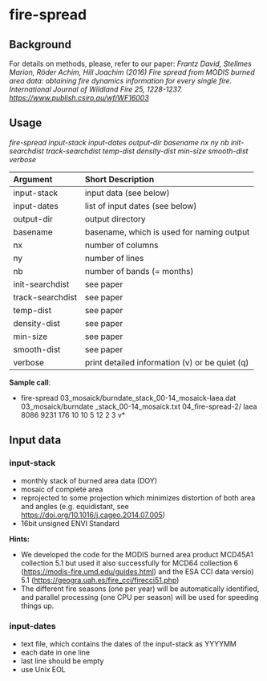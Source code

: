 # fire-spread

## Background
For details on methods, please, refer to our paper:
*Frantz David, Stellmes Marion, Röder Achim, Hill Joachim (2016) Fire spread from MODIS burned area data: obtaining fire dynamics information for every single fire. International Journal of Wildland Fire 25, 1228-1237. https://www.publish.csiro.au/wf/WF16003*

## Usage

*fire-spread input-stack input-dates output-dir basename nx ny nb
  init-searchdist track-searchdist temp-dist density-dist min-size smooth-dist verbose*
  
|Argument| Short Description|
|:---|:---|
|input-stack|input data (see below)|
|input-dates|list of input dates (see below)|
|output-dir|output directory|
|basename|basename, which is used for naming output|
|nx|number of columns|
|ny|number of lines|
|nb|number of bands (= months)|
|init-searchdist|see paper|
|track-searchdist|see paper|
|temp-dist|see paper|
|density-dist|see paper|
|min-size|see paper|
|smooth-dist|see paper|
|verbose|print detailed information (v) or be quiet (q)|

**Sample call**:
* fire-spread 03_mosaick/burndate_stack_00-14_mosaick-laea.dat 03_mosaick/burndate
_stack_00-14_mosaick.txt 04_fire-spread-2/ laea 8086 9231 176 10 10 5 12 2 3 v*

## Input data
### input-stack
* monthly stack of burned area data (DOY)
* mosaic of complete area
* reprojected to some projection which minimizes distortion of both area and angles (e.g. equidistant, see https://doi.org/10.1016/j.cageo.2014.07.005)
* 16bit unsigned ENVI Standard

**Hints:**
* We developed the code for the MODIS burned area product MCD45A1 collection 5.1 but used it also successfully for MCD64 collection 6 (https://modis-fire.umd.edu/guides.html) and the ESA CCI data versio) 5.1 (https://geogra.uah.es/fire_cci/firecci51.php) 
* The different fire seasons (one per year) will be automatically identified, and parallel processing (one CPU per season) will be used for speeding things up.

### input-dates
* text file, which contains the dates of the input-stack as YYYYMM
* each date in one line
* last line should be empty
* use Unix EOL

## 


